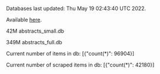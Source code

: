 Databases last updated: Thu May 19 02:43:40 UTC 2022. 

Available [here](https://github.com/cbeauhilton/ash-db/releases).


42M	abstracts_small.db

349M	abstracts_full.db

Current number of items in db:
[{"count(*)": 96904}]

Current number of scraped items in db:
[{"count(*)": 42180}]
